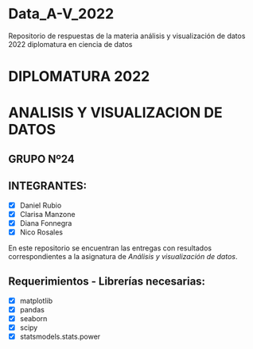 # Data_A-V_2022
Repositorio de respuestas de la materia análisis y visualización de datos 2022 diplomatura en ciencia de datos

# **DIPLOMATURA 2022**

# ANALISIS Y VISUALIZACION DE DATOS

## GRUPO Nº24

## INTEGRANTES:
   - [x] Daniel Rubio
   - [x] Clarisa Manzone
   - [x] Diana Fonnegra
   - [x] Nico Rosales  
   
En este repositorio se encuentran las entregas con resultados correspondientes a la asignatura de _Análisis y visualización de datos_.

## **Requerimientos - Librerías necesarias**:
   - [x] matplotlib
   - [x] pandas
   - [x] seaborn
   - [x] scipy
   - [X] statsmodels.stats.power
